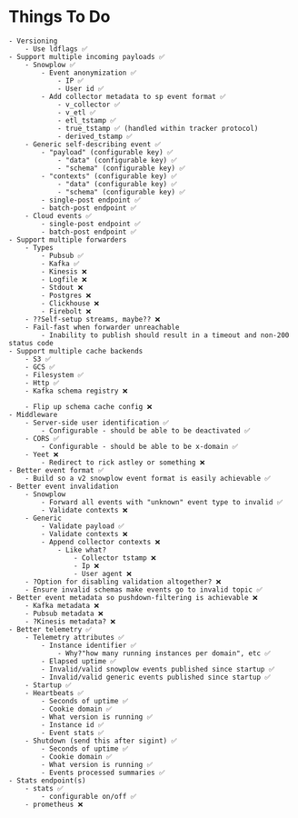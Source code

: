 # Things To Do
    - Versioning
        - Use ldflags ✅
    - Support multiple incoming payloads ✅
        - Snowplow ✅
            - Event anonymization ✅
                - IP ✅
                - User id ✅
            - Add collector metadata to sp event format ✅
                - v_collector ✅
                - v_etl ✅
                - etl_tstamp ✅
                - true_tstamp ✅ (handled within tracker protocol)
                - derived_tstamp ✅
        - Generic self-describing event ✅
            - "payload" (configurable key) ✅
                - "data" (configurable key) ✅
                - "schema" (configurable key) ✅
            - "contexts" (configurable key) ✅
                - "data" (configurable key) ✅
                - "schema" (configurable key) ✅
            - single-post endpoint ✅
            - batch-post endpoint ✅
        - Cloud events ✅
            - single-post endpoint ✅
            - batch-post endpoint ✅
    - Support multiple forwarders
        - Types
            - Pubsub ✅
            - Kafka ✅
            - Kinesis ❌
            - Logfile ❌
            - Stdout ❌
            - Postgres ❌
            - Clickhouse ❌
            - Firebolt ❌
        - ??Self-setup streams, maybe?? ❌
        - Fail-fast when forwarder unreachable
            - Inability to publish should result in a timeout and non-200 status code
    - Support multiple cache backends
        - S3 ✅
        - GCS ✅
        - Filesystem ✅
        - Http ✅
        - Kafka schema registry ❌

        - Flip up schema cache config ❌
    - Middleware
        - Server-side user identification ✅
            - Configurable - should be able to be deactivated ✅
        - CORS ✅
            - Configurable - should be able to be x-domain ✅
        - Yeet ❌
            - Redirect to rick astley or something ❌
    - Better event format ✅
        - Build so a v2 snowplow event format is easily achievable ✅
    - Better event invalidation
        - Snowplow
            - Forward all events with "unknown" event type to invalid ✅
            - Validate contexts ❌
        - Generic
            - Validate payload ✅
            - Validate contexts ❌
            - Append collector contexts ❌
                - Like what?
                    - Collector tstamp ❌
                    - Ip ❌
                    - User agent ❌
        - ?Option for disabling validation altogether? ❌
        - Ensure invalid schemas make events go to invalid topic ✅
    - Better event metadata so pushdown-filtering is achievable ❌
        - Kafka metadata ❌
        - Pubsub metadata ❌
        - ?Kinesis metadata? ❌
    - Better telemetry ✅
        - Telemetry attributes ✅
            - Instance identifier ✅
                - Why?"how many running instances per domain", etc ✅
            - Elapsed uptime ✅
            - Invalid/valid snowplow events published since startup ✅
            - Invalid/valid generic events published since startup ✅
        - Startup ✅
        - Heartbeats ✅
            - Seconds of uptime ✅
            - Cookie domain ✅
            - What version is running ✅
            - Instance id ✅
            - Event stats ✅
        - Shutdown (send this after sigint) ✅
            - Seconds of uptime ✅
            - Cookie domain ✅
            - What version is running ✅
            - Events processed summaries ✅
    - Stats endpoint(s)
        - stats ✅
            - configurable on/off ✅
        - prometheus ❌
